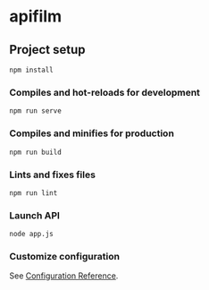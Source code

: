 # apifilm

## Project setup
```
npm install
```

### Compiles and hot-reloads for development
```
npm run serve
```

### Compiles and minifies for production
```
npm run build
```

### Lints and fixes files
```
npm run lint
```

### Launch API
```
node app.js
```

### Customize configuration
See [Configuration Reference](https://cli.vuejs.org/config/).
